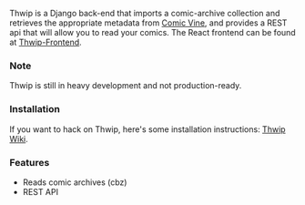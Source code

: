 Thwip is a Django back-end that imports a comic-archive collection and retrieves the appropriate metadata from [Comic Vine](https://comicvine.gamespot.com/api/), and provides a REST api that will allow you to read your comics. The React frontend can be found at [Thwip-Frontend](https://github.com/bpepple/thwip-frontend).

### Note ###
Thwip is still in heavy development and not production-ready.

### Installation ###
If you want to hack on Thwip, here's some installation instructions: [Thwip Wiki](https://github.com/bpepple/thwip/wiki/Installation-on-Fedora-Linux).

### Features ###
* Reads comic archives (cbz)
* REST API
